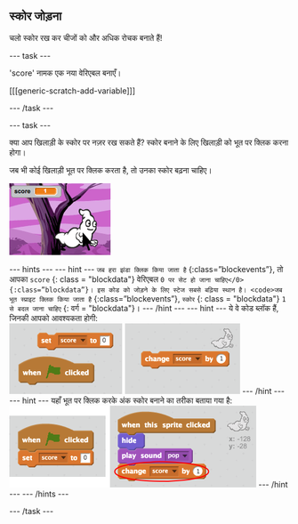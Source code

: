 ## स्कोर जोड़ना

चलो स्कोर रख कर चीजों को और अधिक रोचक बनाते हैं!

\--- task \---

'score' नामक एक नया वेरिएबल बनाएँ।

[[[generic-scratch-add-variable]]]

\--- /task \---

\--- task \---

क्या आप खिलाड़ी के स्कोर पर नज़र रख सकते हैं? स्कोर बनाने के लिए खिलाड़ी को भूत पर क्लिक करना होगा।

जब भी कोई खिलाड़ी भूत पर क्लिक करता है, तो उनका स्कोर बढ़ना चाहिए।

![स्कोर बढ़ाना](images/ghost-score-test.png)

\--- hints \--- \--- hint \--- `जब हरा झंडा क्लिक किया जाता है` </code>{:class=”blockevents”}, तो आपका `score` {: class = "blockdata"} वेरिएबल `0 पर सेट हो जाना चाहिए</0>{:class=”blockdata”}। इस कोड को जोड़ने के लिए स्टेज सबसे बढ़िया स्थान है। <code>जब भूत स्प्राइट क्लिक किया जाता है` {:class=”blockevents”}, `स्कोर` {: class = "blockdata"} `1 से बदल जाना चाहिए` {: वर्ग = "blockdata"}। \--- /hint \--- \--- hint \--- ये वे कोड ब्लॉक हैं, जिनकी आपको आवश्यकता होगी: ![screenshot](images/ghost-score-blocks.png) \--- /hint \--- \--- hint \--- यहाँ भूत पर क्लिक करके अंक स्कोर बनाने का तरीका बताया गया है: ![screenshot](images/ghost-score-code.png) \--- /hint \--- \--- /hints \---

\--- /task \---